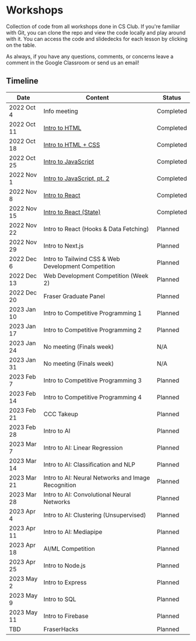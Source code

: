 # Workshops

Collection of code from all workshops done in CS Club. If you're familiar with Git, you can clone the repo and view the code locally and play around with it. You can access the code and slidedecks for each lesson by clicking on the table.

As always, if you have any questions, comments, or concerns leave a comment in the Google Classroom or send us an email!

## Timeline

| Date        | Content                                             | Status    |
| ----------- | --------------------------------------------------- | --------- |
| 2022 Oct 4  | Info meeting                                        | Completed |
| 2022 Oct 11 | [Intro to HTML](/Meeting1-IntroToHTML/)              | Completed |
| 2022 Oct 18 | [Intro to HTML + CSS](/Meeting2-IntroToCSS/)         | Completed |
| 2022 Oct 25 | [Intro to JavaScript](/Meeting3-IntroToJS/)          | Completed |
| 2022 Nov 1  | [Intro to JavaScript, pt. 2](/Meeting4-JS-Pt2/)      | Completed |
| 2022 Nov 8  | [Intro to React](/Meeting5-IntroToReact/)            | Completed |
| 2022 Nov 15 | [Intro to React (State)](/Meeting6-React-State/)     | Completed |
| 2022 Nov 22 | Intro to React (Hooks & Data Fetching)              | Planned   |
| 2022 Nov 29 | Intro to Next.js                                    | Planned   |
| 2022 Dec 6  | Intro to Tailwind CSS & Web Development Competition | Planned   |
| 2022 Dec 13 | Web Development Competition (Week 2)                | Planned   |
| 2022 Dec 20 | Fraser Graduate Panel                               | Planned   |
| 2023 Jan 10 | Intro to Competitive Programming 1                  | Planned   |
| 2023 Jan 17 | Intro to Competitive Programming 2                  | Planned   |
| 2023 Jan 24 | No meeting (Finals week)                            | N/A       |
| 2023 Jan 31 | No meeting (Finals week)                            | N/A       |
| 2023 Feb 7  | Intro to Competitive Programming 3                  | Planned   |
| 2023 Feb 14 | Intro to Competitive Programming 4                  | Planned   |
| 2023 Feb 21 | CCC Takeup                                          | Planned   |
| 2023 Feb 28 | Intro to AI                                         | Planned   |
| 2023 Mar 7  | Intro to AI: Linear Regression                      | Planned   |
| 2023 Mar 14 | Intro to AI: Classification and NLP                 | Planned   |
| 2023 Mar 21 | Intro to AI: Neural Networks and Image Recognition  | Planned   |
| 2023 Mar 28 | Intro to AI: Convolutional Neural Networks          | Planned   |
| 2023 Apr 4  | Intro to AI: Clustering (Unsupervised)              | Planned   |
| 2023 Apr 11 | Intro to AI: Mediapipe                              | Planned   |
| 2023 Apr 18 | AI/ML Competition                                   | Planned   |
| 2023 Apr 25 | Intro to Node.js                                    | Planned   |
| 2023 May 2  | Intro to Express                                    | Planned   |
| 2023 May 9  | Intro to SQL                                        | Planned   |
| 2023 May 11 | Intro to Firebase                                   | Planned   |
| TBD         | FraserHacks                                         | Planned   |
